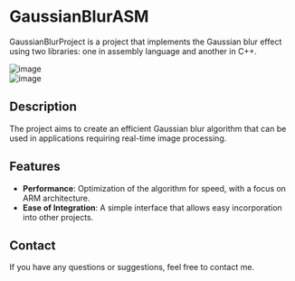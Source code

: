 # **GaussianBlurASM**  

GaussianBlurProject is a project that implements the Gaussian blur effect using two libraries: one in assembly language and another in C++.  

![image](https://github.com/user-attachments/assets/2831c57f-b864-4c98-a658-523ec9a7f97a)  
![image](https://github.com/user-attachments/assets/7e00da2c-f1f3-4aae-b76e-29420bd9ded4)  

## **Description**  

The project aims to create an efficient Gaussian blur algorithm that can be used in applications requiring real-time image processing.  

## **Features**  

- **Performance**: Optimization of the algorithm for speed, with a focus on ARM architecture.  
- **Ease of Integration**: A simple interface that allows easy incorporation into other projects.  

## **Contact**  

If you have any questions or suggestions, feel free to contact me.
